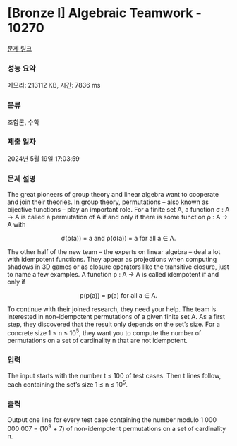 # [Bronze I] Algebraic Teamwork - 10270 

[문제 링크](https://www.acmicpc.net/problem/10270) 

### 성능 요약

메모리: 213112 KB, 시간: 7836 ms

### 분류

조합론, 수학

### 제출 일자

2024년 5월 19일 17:03:59

### 문제 설명

<p>The great pioneers of group theory and linear algebra want to cooperate and join their theories. In group theory, permutations – also known as bijective functions – play an important role. For a finite set A, a function σ : A → A is called a permutation of A if and only if there is some function ρ : A → A with</p>

<p style="text-align: center;">σ(ρ(a)) = a and ρ(σ(a)) = a for all a ∈ A.</p>

<p>The other half of the new team – the experts on linear algebra – deal a lot with idempotent functions. They appear as projections when computing shadows in 3D games or as closure operators like the transitive closure, just to name a few examples. A function p : A → A is called idempotent if and only if</p>

<p style="text-align: center;">p(p(a)) = p(a) for all a ∈ A.</p>

<p>To continue with their joined research, they need your help. The team is interested in non-idempotent permutations of a given finite set A. As a first step, they discovered that the result only depends on the set’s size. For a concrete size 1 ≤ n ≤ 10<sup>5</sup>, they want you to compute the number of permutations on a set of cardinality n that are not idempotent.</p>

### 입력 

 <p>The input starts with the number t ≤ 100 of test cases. Then t lines follow, each containing the set’s size 1 ≤ n ≤ 10<sup>5</sup>.</p>

### 출력 

 <p>Output one line for every test case containing the number modulo 1 000 000 007 = (10<sup>9</sup> + 7) of non-idempotent permutations on a set of cardinality n.</p>

